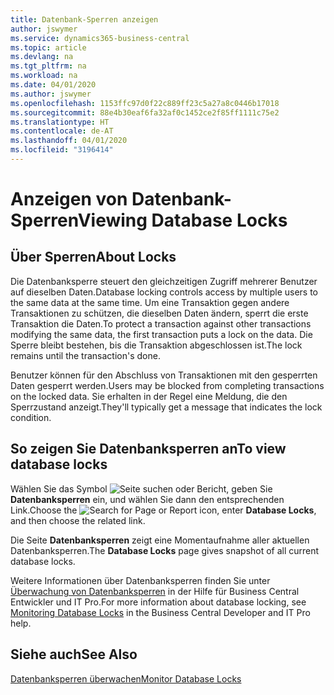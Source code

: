 ```yaml
---
title: Datenbank-Sperren anzeigen
author: jswymer
ms.service: dynamics365-business-central
ms.topic: article
ms.devlang: na
ms.tgt_pltfrm: na
ms.workload: na
ms.date: 04/01/2020
ms.author: jswymer
ms.openlocfilehash: 1153ffc97d0f22c889ff23c5a27a8c0446b17018
ms.sourcegitcommit: 88e4b30eaf6fa32af0c1452ce2f85ff1111c75e2
ms.translationtype: HT
ms.contentlocale: de-AT
ms.lasthandoff: 04/01/2020
ms.locfileid: "3196414"
---
```

# <a name="viewing-database-locks"></a><span data-ttu-id="9798b-102">Anzeigen von Datenbank-Sperren</span><span class="sxs-lookup"><span data-stu-id="9798b-102">Viewing Database Locks</span></span>

## <a name="about-locks"></a><span data-ttu-id="9798b-103">Über Sperren</span><span class="sxs-lookup"><span data-stu-id="9798b-103">About Locks</span></span>

<span data-ttu-id="9798b-104">Die Datenbanksperre steuert den gleichzeitigen Zugriff mehrerer Benutzer auf dieselben Daten.</span><span class="sxs-lookup"><span data-stu-id="9798b-104">Database locking controls access by multiple users to the same data at the same time.</span></span> <span data-ttu-id="9798b-105">Um eine Transaktion gegen andere Transaktionen zu schützen, die dieselben Daten ändern, sperrt die erste Transaktion die Daten.</span><span class="sxs-lookup"><span data-stu-id="9798b-105">To protect a transaction against other transactions modifying the same data, the first transaction puts a lock on the data.</span></span> <span data-ttu-id="9798b-106">Die Sperre bleibt bestehen, bis die Transaktion abgeschlossen ist.</span><span class="sxs-lookup"><span data-stu-id="9798b-106">The lock remains until the transaction's done.</span></span>

<span data-ttu-id="9798b-107">Benutzer können für den Abschluss von Transaktionen mit den gesperrten Daten gesperrt werden.</span><span class="sxs-lookup"><span data-stu-id="9798b-107">Users may be blocked from completing transactions on the locked data.</span></span> <span data-ttu-id="9798b-108">Sie erhalten in der Regel eine Meldung, die den Sperrzustand anzeigt.</span><span class="sxs-lookup"><span data-stu-id="9798b-108">They'll typically get a message that indicates the lock condition.</span></span>

## <a name="to-view-database-locks"></a><span data-ttu-id="9798b-109">So zeigen Sie Datenbanksperren an</span><span class="sxs-lookup"><span data-stu-id="9798b-109">To view database locks</span></span>

<span data-ttu-id="9798b-110">Wählen Sie das Symbol ![Seite suchen oder Bericht](media/ui-search/search_small.png "Suche nach Seiten- oder Berichtssymbolen"), geben Sie **Datenbanksperren** ein, und wählen Sie dann den entsprechenden Link.</span><span class="sxs-lookup"><span data-stu-id="9798b-110">Choose the ![Search for Page or Report](media/ui-search/search_small.png "Search for Page or Report icon") icon, enter **Database Locks**, and then choose the related link.</span></span>

<span data-ttu-id="9798b-111">Die Seite **Datenbanksperren** zeigt eine Momentaufnahme aller aktuellen Datenbanksperren.</span><span class="sxs-lookup"><span data-stu-id="9798b-111">The **Database Locks** page gives snapshot of all current database locks.</span></span>

<span data-ttu-id="9798b-112">Weitere Informationen über Datenbanksperren finden Sie unter [Überwachung von Datenbanksperren](/dynamics365/business-central/a/dev-itpro/administration/monitor-database-locks) in der Hilfe für Business Central Entwickler und IT Pro.</span><span class="sxs-lookup"><span data-stu-id="9798b-112">For more information about database locking, see [Monitoring Database Locks](/dynamics365/business-central/a/dev-itpro/administration/monitor-database-locks) in the Business Central Developer and IT Pro help.</span></span>

## <a name="see-also"></a><span data-ttu-id="9798b-113">Siehe auch</span><span class="sxs-lookup"><span data-stu-id="9798b-113">See Also</span></span>

[<span data-ttu-id="9798b-114">Datenbanksperren überwachen</span><span class="sxs-lookup"><span data-stu-id="9798b-114">Monitor Database Locks</span></span>](/dynamics365/business-central/a/dev-itpro/administration/monitor-database-locks) 

